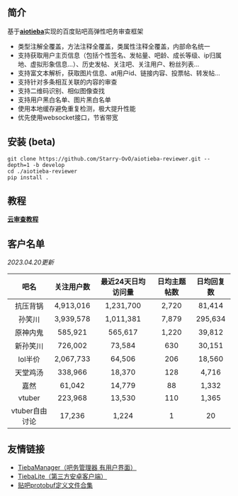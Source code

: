## 简介

基于[**aiotieba**](https://github.com/Starry-OvO/aiotieba)实现的百度贴吧高弹性吧务审查框架

+ 类型注解全覆盖，方法注释全覆盖，类属性注释全覆盖，内部命名统一
+ 支持获取用户主页信息（包括个性签名、发帖量、吧龄、成长等级、ip归属地、虚拟形象信息...）、历史发帖、关注吧、关注用户、粉丝列表...
+ 支持富文本解析，获取图片信息、at用户id、链接内容、投票帖、转发帖...
+ 支持针对多条相互关联的内容的审查
+ 支持二维码识别、相似图像查找
+ 支持用户黑白名单、图片黑白名单
+ 使用本地缓存避免重复检测，极大提升性能
+ 优先使用websocket接口，节省带宽

## 安装 (beta)

```shell
git clone https://github.com/Starry-OvO/aiotieba-reviewer.git --depth=1 -b develop
cd ./aiotieba-reviewer
pip install .
```

## 教程

[**云审查教程**](https://review.aiotieba.cc/tutorial/reviewer/)

## 客户名单

*2023.04.20更新*

|      吧名      | 关注用户数 | 最近24天日均访问量 | 日均主题帖数 | 日均回复数 |
| :------------: | :--------: | :----------------: | :----------: | :--------: |
|    抗压背锅    | 4,913,016  |     1,231,700      |    2,720     |   81,414   |
|     孙笑川     | 3,939,578  |     1,011,381      |    7,879     |  295,634   |
|    原神内鬼    |  585,921   |      565,617       |    1,220     |   39,812   |
|    新孙笑川    |  726,002   |       73,584       |     630      |   30,151   |
|    lol半价     | 2,067,733  |       64,506       |     206      |   18,560   |
|    天堂鸡汤    |  338,966   |       18,370       |     128      |   4,716    |
|      嘉然      |   61,042   |       14,779       |      88      |   1,332    |
|     vtuber     |  223,968   |       13,530       |     110      |   1,365    |
| vtuber自由讨论 |   17,236   |       1,224        |      1       |     20     |

## 友情链接

+ [TiebaManager（吧务管理器 有用户界面）](https://github.com/dog194/TiebaManager)
+ [TiebaLite（第三方安卓客户端）](https://github.com/HuanCheng65/TiebaLite/tree/4.0-dev)
+ [贴吧protobuf定义文件合集](https://github.com/n0099/tbclient.protobuf)
